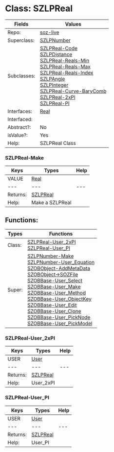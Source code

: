 
# Class:	SZLPReal

| Fields | Values |
| --------- | --------- |
| Repo: | [soz-live](/repos/soz-live.html) |
| Superclass: | [SZLPNumber](SZLPNumber.html) |
| Subclasses: | [SZLPReal-Code](SZLPReal-Code.html) <br> [SZLPDistance](SZLPDistance.html) <br> [SZLPReal-Reals-Min](SZLPReal-Reals-Min.html) <br> [SZLPReal-Reals-Max](SZLPReal-Reals-Max.html) <br> [SZLPReal-Reals-Index](SZLPReal-Reals-Index.html) <br> [SZLPAngle](SZLPAngle.html) <br> [SZLPInteger](SZLPInteger.html) <br> [SZLPReal-Curve-BaryComb](SZLPReal-Curve-BaryComb.html) <br> [SZLPReal-2xPI](SZLPReal-2xPI.html) <br> [SZLPReal-PI](SZLPReal-PI.html) |
| Interfaces: | [Real](Real.html) |
| Interfaced: |  |
| Abstract?: | No |
| isValue?: | Yes |
| Help: | SZLPReal Class |

### SZLPReal-Make

| Keys | Types | Help |
| --------- | --------- | --------- |
| VALUE | [Real](Real.html) |  |
| --- | --- | --- |
| Returns: | [SZLPReal](SZLPReal.html) |
| Help: | Make a SZLPReal |


## Functions:

| Types | Functions |
| --------- | --------- |
| Class: | [SZLPReal-User_2xPI](#SZLPReal-User_2xPI) <br> [SZLPReal-User_PI](#SZLPReal-User_PI) |
| Super: | [SZLPNumber-Make](SZLPNumber.html) <br> [SZLPNumber-User_Equation](SZLPNumber.html) <br> [SZOBObject-AddMetaData](SZOBObject.html) <br> [SZOBObject->SOZFile](SZOBObject.html) <br> [SZOBBase-User_Select](SZOBBase.html) <br> [SZOBBase-User_Make](SZOBBase.html) <br> [SZOBBase-User_Method](SZOBBase.html) <br> [SZOBBase-User_ObjectKey](SZOBBase.html) <br> [SZOBBase-User_Edit](SZOBBase.html) <br> [SZOBBase-User_Clone](SZOBBase.html) <br> [SZOBBase-User_PickNode](SZOBBase.html) <br> [SZOBBase-User_PickModel](SZOBBase.html) |


### SZLPReal-User_2xPI

| Keys | Types | Help |
| --------- | --------- | --------- |
| USER | [User](User.html) |  |
| --- | --- | --- |
| Returns: | [SZLPReal](SZLPReal.html) |
| Help: | User_2xPI |

### SZLPReal-User_PI

| Keys | Types | Help |
| --------- | --------- | --------- |
| USER | [User](User.html) |  |
| --- | --- | --- |
| Returns: | [SZLPReal](SZLPReal.html) |
| Help: | User_PI |

